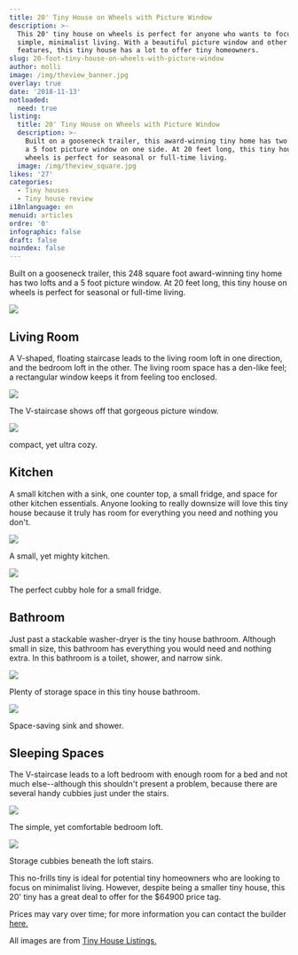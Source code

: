 ```yaml
---
title: 20' Tiny House on Wheels with Picture Window
description: >-
  This 20' tiny house on wheels is perfect for anyone who wants to focus on
  simple, minimalist living. With a beautiful picture window and other unique
  features, this tiny house has a lot to offer tiny homeowners. 
slug: 20-foot-tiny-house-on-wheels-with-picture-window
author: molli
image: /img/theview_banner.jpg
overlay: true
date: '2018-11-13'
notloaded:
  need: true
listing:
  title: 20' Tiny House on Wheels with Picture Window
  description: >-
    Built on a gooseneck trailer, this award-winning tiny home has two lofts and
    a 5 foot picture window on one side. At 20 feet long, this tiny house on
    wheels is perfect for seasonal or full-time living. 
  image: /img/theview_square.jpg
likes: '27'
categories:
  - Tiny houses
  - Tiny house review
i18nlanguage: en
menuid: articles
ordre: '0'
infographic: false
draft: false
noindex: false
---
```

Built on a gooseneck trailer, this 248 square foot award-winning tiny home has two lofts and a 5 foot picture window. At 20 feet long, this tiny house on wheels is perfect for seasonal or full-time living. 

![](/img/theview.jpeg)

## Living Room

A V-shaped, floating staircase leads to the living room loft in one direction, and the bedroom loft in the other. The living room space has a den-like feel; a rectangular window keeps it from feeling too enclosed. 

![](/img/theview2.jpeg)

<span class="figcaption">The V-staircase shows off that gorgeous picture window.</span>

![](/img/theview3.jpeg)

<span class="figcaption">compact, yet ultra cozy.</span>

## Kitchen

A small kitchen with a sink, one counter top, a small fridge, and space for other kitchen essentials. Anyone looking to really downsize will love this tiny house because it truly has room for everything you need and nothing you don't.

![](/img/theview4.jpeg)

<span class="figcaption">A small, yet mighty kitchen.</span>

![](/img/theview5.jpeg)

<span class="figcaption">The perfect cubby hole for a small fridge.</span>

## Bathroom

Just past a stackable washer-dryer is the tiny house bathroom. Although small in size, this bathroom has everything you would need and nothing extra. In this bathroom is a toilet, shower, and narrow sink. 

![](/img/theview6.jpeg)

<span class="figcaption">Plenty of storage space in this tiny house bathroom.</span>

![](/img/theview7.jpeg)

<span class="figcaption">Space-saving sink and shower.</span>

## Sleeping Spaces

The V-staircase leads to a loft bedroom with enough room for a bed and not much else--although this shouldn't present a problem, because there are several handy cubbies just under the stairs. 

![](/img/theview8.jpeg)

<span class="figcaption">The simple, yet comfortable bedroom loft.</span>

![](/img/theview9.jpeg)

<span class="figcaption">Storage cubbies beneath the loft stairs.</span>

This no-frills tiny is ideal for potential tiny homeowners who are looking to focus on minimalist living. However, despite being a smaller tiny house, this 20' tiny has a great deal to offer for the $64900 price tag. 

Prices may vary over time; for more information you can contact the builder [here.](https://tinyhousechattanooga.com/contact/) 

All images are from [Tiny House Listings.](https://tinyhouselistings.com/listings/cleveland-tn-12-award-winning-20ft-thow-with-huge-porthole-window-by-award-winning-builder)
